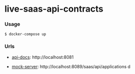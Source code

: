 # live-saas-api-contracts

### Usage
```
$ docker-compose up
```

### Urls
* [api-docs](http://localhost:8081): http://localhost:8081

* [mock-server](http://localhost:8089/saas/api/applications): http://localhost:8089/saas/api/applications
d
